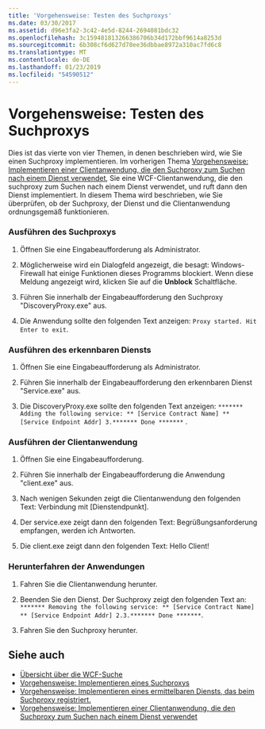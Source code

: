 ```yaml
---
title: 'Vorgehensweise: Testen des Suchproxys'
ms.date: 03/30/2017
ms.assetid: d96e3fa2-3c42-4e5d-8244-2694081bdc32
ms.openlocfilehash: 3c159481813266386706b34d172bbf9614a8253d
ms.sourcegitcommit: 6b308cf6d627d78ee36dbbae8972a310ac7fd6c8
ms.translationtype: MT
ms.contentlocale: de-DE
ms.lasthandoff: 01/23/2019
ms.locfileid: "54590512"
---
```

# <a name="how-to-test-the-discovery-proxy"></a>Vorgehensweise: Testen des Suchproxys
Dies ist das vierte von vier Themen, in denen beschrieben wird, wie Sie einen Suchproxy implementieren. Im vorherigen Thema [Vorgehensweise: Implementieren einer Clientanwendung, die den Suchproxy zum Suchen nach einem Dienst verwendet](../../../../docs/framework/wcf/feature-details/client-app-discovery-proxy-to-find-a-service.md), Sie eine WCF-Clientanwendung, die den suchproxy zum Suchen nach einem Dienst verwendet, und ruft dann den Dienst implementiert. In diesem Thema wird beschrieben, wie Sie überprüfen, ob der Suchproxy, der Dienst und die Clientanwendung ordnungsgemäß funktionieren.  
  
### <a name="run-the-discovery-proxy"></a>Ausführen des Suchproxys  
  
1.  Öffnen Sie eine Eingabeaufforderung als Administrator.  
  
2.  Möglicherweise wird ein Dialogfeld angezeigt, die besagt: Windows-Firewall hat einige Funktionen dieses Programms blockiert. Wenn diese Meldung angezeigt wird, klicken Sie auf die **Unblock** Schaltfläche.  
  
3.  Führen Sie innerhalb der Eingabeaufforderung den Suchproxy "DiscoveryProxy.exe" aus.  
  
4.  Die Anwendung sollte den folgenden Text anzeigen: `Proxy started. Hit Enter to exit`.  
  
### <a name="run-the-discoverable-service"></a>Ausführen des erkennbaren Diensts  
  
1.  Öffnen Sie eine Eingabeaufforderung als Administrator.  
  
2.  Führen Sie innerhalb der Eingabeaufforderung den erkennbaren Dienst "Service.exe" aus.  
  
3.  Die DiscoveryProxy.exe sollte den folgenden Text anzeigen: `******* Adding the following service: ** [Service Contract Name] ** [Service Endpoint Addr] 3.******* Done *******` .  
  
### <a name="run-the-client-application"></a>Ausführen der Clientanwendung  
  
1.  Öffnen Sie eine Eingabeaufforderung.  
  
2.  Führen Sie innerhalb der Eingabeaufforderung die Anwendung "client.exe" aus.  
  
3.  Nach wenigen Sekunden zeigt die Clientanwendung den folgenden Text: Verbindung mit [Dienstendpunkt].  
  
4.  Der service.exe zeigt dann den folgenden Text: Begrüßungsanforderung empfangen, werden ich Antworten.  
  
5.  Die client.exe zeigt dann den folgenden Text: Hello Client!  
  
### <a name="shut-down-the-applications"></a>Herunterfahren der Anwendungen  
  
1.  Fahren Sie die Clientanwendung herunter.  
  
2.  Beenden Sie den Dienst. Der Suchproxy zeigt den folgenden Text an: `******* Removing the following service: ** [Service Contract Name] ** [Service Endpoint Addr] 2.3.******* Done *******`.  
  
3.  Fahren Sie den Suchproxy herunter.  
  
## <a name="see-also"></a>Siehe auch
- [Übersicht über die WCF-Suche](../../../../docs/framework/wcf/feature-details/wcf-discovery-overview.md)
- [Vorgehensweise: Implementieren eines Suchproxys](../../../../docs/framework/wcf/feature-details/how-to-implement-a-discovery-proxy.md)
- [Vorgehensweise: Implementieren eines ermittelbaren Diensts, das beim Suchproxy registriert.](../../../../docs/framework/wcf/feature-details/discoverable-service-that-registers-with-the-discovery-proxy.md)
- [Vorgehensweise: Implementieren einer Clientanwendung, die den Suchproxy zum Suchen nach einem Dienst verwendet](../../../../docs/framework/wcf/feature-details/client-app-discovery-proxy-to-find-a-service.md)
